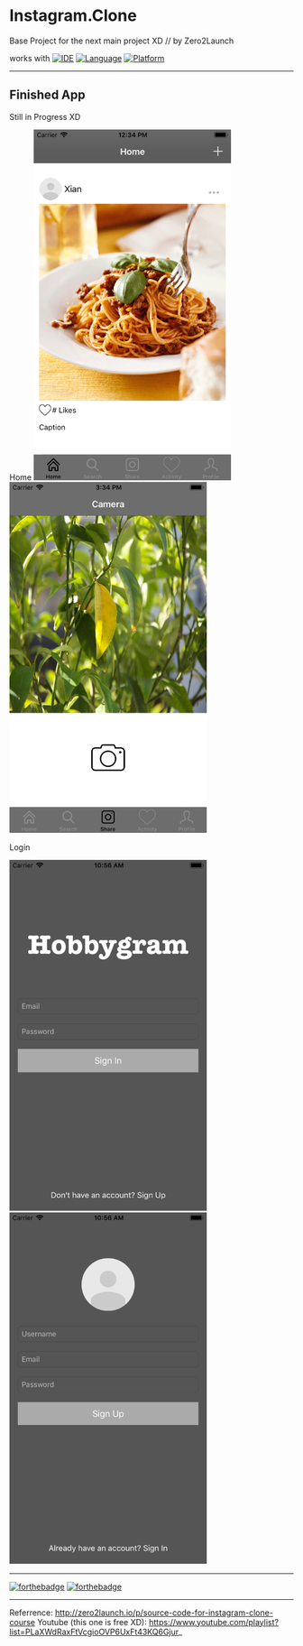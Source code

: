 # Instagram.Clone
Base Project for the next main project XD // by Zero2Launch

works with
[![IDE](https://img.shields.io/badge/Xcode-9-blue.svg)](https://developer.apple.com/xcode/)
[![Language](https://img.shields.io/badge/swift-4-orange.svg)](https://swift.org)
[![Platform](https://img.shields.io/badge/platform-iOS%2011-green.svg)](https://developer.apple.com/ios/)

------

## Finished App
Still in Progress XD

Home
<img src="https://github.com/Yuweh/Instagram-Final/blob/master/Screenshots/UpdatedHome.png" width="350"> <img src="https://github.com/Yuweh/Instagram-Final/blob/master/Screenshots/Camera.png" width="350">

Login

<img src="https://github.com/Yuweh/Instagram-Final/blob/master/HobbyGram-SignIn.png" width="350">  <img src="https://github.com/Yuweh/Instagram-Final/blob/master/HobbyGram-SignUp.png" width="350"> 


------

[![forthebadge](http://forthebadge.com/images/badges/made-with-swift.svg)](http://forthebadge.com) [![forthebadge](http://forthebadge.com/images/badges/built-with-love.svg)](http://forthebadge.com)

-----

Referrence: http://zero2launch.io/p/source-code-for-instagram-clone-course
Youtube (this one is free XD): https://www.youtube.com/playlist?list=PLaXWdRaxFtVcgioOVP6UxFt43KQ6Gjur_
